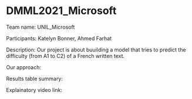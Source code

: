 # DMML2021_Microsoft

Team name: UNIL_Microsoft

Participants: Katelyn Bonner, Ahmed Farhat

Description: Our project is about buuilding a model that tries to predict the difficulty (from A1 to C2) of a French written text.

Our approach:

Results table summary:

Explainatory video link:
